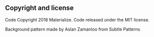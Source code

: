 ## Copyright and license
Code Copyright 2018 Materialize. Code released under the MIT license.

Background pattern made by Aslan Zamanloo from Subtle Patterns